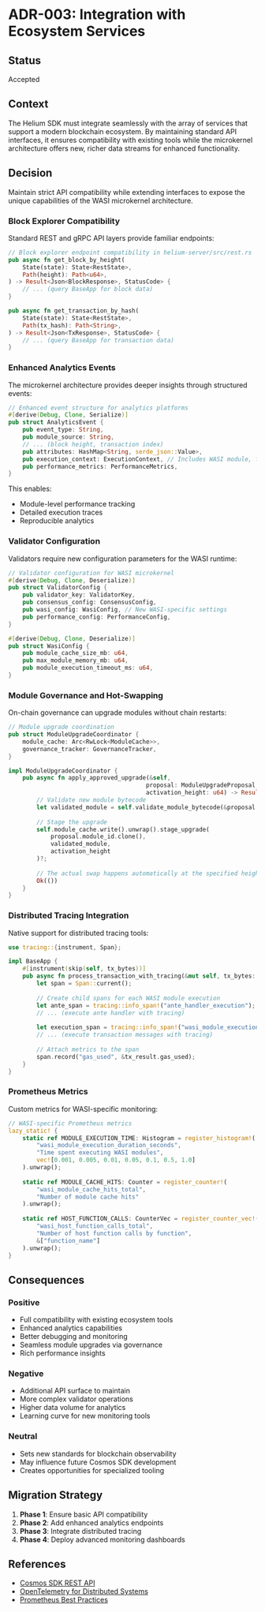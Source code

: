 # ADR-003: Integration with Ecosystem Services

## Status

Accepted

## Context

The Helium SDK must integrate seamlessly with the array of services that support a modern blockchain ecosystem. By maintaining standard API interfaces, it ensures compatibility with existing tools while the microkernel architecture offers new, richer data streams for enhanced functionality.

## Decision

Maintain strict API compatibility while extending interfaces to expose the unique capabilities of the WASI microkernel architecture.

### Block Explorer Compatibility

Standard REST and gRPC API layers provide familiar endpoints:

```rust
// Block explorer endpoint compatibility in helium-server/src/rest.rs
pub async fn get_block_by_height(
    State(state): State<RestState>,
    Path(height): Path<u64>,
) -> Result<Json<BlockResponse>, StatusCode> {
    // ... (query BaseApp for block data)
}

pub async fn get_transaction_by_hash(
    State(state): State<RestState>,
    Path(tx_hash): Path<String>,
) -> Result<Json<TxResponse>, StatusCode> {
    // ... (query BaseApp for transaction data)
}
```

### Enhanced Analytics Events

The microkernel architecture provides deeper insights through structured events:

```rust
// Enhanced event structure for analytics platforms
#[derive(Debug, Clone, Serialize)]
pub struct AnalyticsEvent {
    pub event_type: String,
    pub module_source: String,
    // ... (block height, transaction index)
    pub attributes: HashMap<String, serde_json::Value>,
    pub execution_context: ExecutionContext, // Includes WASI module, function name, etc.
    pub performance_metrics: PerformanceMetrics,
}
```

This enables:
- Module-level performance tracking
- Detailed execution traces
- Reproducible analytics

### Validator Configuration

Validators require new configuration parameters for the WASI runtime:

```rust
// Validator configuration for WASI microkernel
#[derive(Debug, Clone, Deserialize)]
pub struct ValidatorConfig {
    pub validator_key: ValidatorKey,
    pub consensus_config: ConsensusConfig,
    pub wasi_config: WasiConfig, // New WASI-specific settings
    pub performance_config: PerformanceConfig,
}

#[derive(Debug, Clone, Deserialize)]
pub struct WasiConfig {
    pub module_cache_size_mb: u64,
    pub max_module_memory_mb: u64,
    pub module_execution_timeout_ms: u64,
}
```

### Module Governance and Hot-Swapping

On-chain governance can upgrade modules without chain restarts:

```rust
// Module upgrade coordination
pub struct ModuleUpgradeCoordinator {
    module_cache: Arc<RwLock<ModuleCache>>,
    governance_tracker: GovernanceTracker,
}

impl ModuleUpgradeCoordinator {
    pub async fn apply_approved_upgrade(&self, 
                                       proposal: ModuleUpgradeProposal,
                                       activation_height: u64) -> Result<(), UpgradeError> {
        // Validate new module bytecode
        let validated_module = self.validate_module_bytecode(&proposal.wasm_bytecode)?;
        
        // Stage the upgrade
        self.module_cache.write().unwrap().stage_upgrade(
            proposal.module_id.clone(),
            validated_module,
            activation_height
        )?;
        
        // The actual swap happens automatically at the specified height
        Ok(())
    }
}
```

### Distributed Tracing Integration

Native support for distributed tracing tools:

```rust
use tracing::{instrument, Span};

impl BaseApp {
    #[instrument(skip(self, tx_bytes))]
    pub async fn process_transaction_with_tracing(&mut self, tx_bytes: &[u8]) -> Result<TxResponse, TxError> {
        let span = Span::current();
        
        // Create child spans for each WASI module execution
        let ante_span = tracing::info_span!("ante_handler_execution");
        // ... (execute ante handler with tracing)
        
        let execution_span = tracing::info_span!("wasi_module_execution");
        // ... (execute transaction messages with tracing)
        
        // Attach metrics to the span
        span.record("gas_used", &tx_result.gas_used);
    }
}
```

### Prometheus Metrics

Custom metrics for WASI-specific monitoring:

```rust
// WASI-specific Prometheus metrics
lazy_static! {
    static ref MODULE_EXECUTION_TIME: Histogram = register_histogram!(
        "wasi_module_execution_duration_seconds",
        "Time spent executing WASI modules",
        vec![0.001, 0.005, 0.01, 0.05, 0.1, 0.5, 1.0]
    ).unwrap();
    
    static ref MODULE_CACHE_HITS: Counter = register_counter!(
        "wasi_module_cache_hits_total",
        "Number of module cache hits"
    ).unwrap();
    
    static ref HOST_FUNCTION_CALLS: CounterVec = register_counter_vec!(
        "wasi_host_function_calls_total",
        "Number of host function calls by function",
        &["function_name"]
    ).unwrap();
}
```

## Consequences

### Positive

- Full compatibility with existing ecosystem tools
- Enhanced analytics capabilities
- Better debugging and monitoring
- Seamless module upgrades via governance
- Rich performance insights

### Negative

- Additional API surface to maintain
- More complex validator operations
- Higher data volume for analytics
- Learning curve for new monitoring tools

### Neutral

- Sets new standards for blockchain observability
- May influence future Cosmos SDK development
- Creates opportunities for specialized tooling

## Migration Strategy

1. **Phase 1**: Ensure basic API compatibility
2. **Phase 2**: Add enhanced analytics endpoints
3. **Phase 3**: Integrate distributed tracing
4. **Phase 4**: Deploy advanced monitoring dashboards

## References

- [Cosmos SDK REST API](https://docs.cosmos.network/api)
- [OpenTelemetry for Distributed Systems](https://opentelemetry.io/docs/)
- [Prometheus Best Practices](https://prometheus.io/docs/practices/)